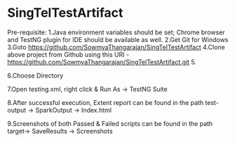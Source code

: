 # SingTelTestArtifact
Pre-requisite:
1.Java environment variables should be set; Chrome browser and TestNG plugin for IDE should be available as well.
2.Get Git for Windows
3.Goto https://github.com/SowmyaThangarajan/SingTelTestArtifact
4.Clone above project from Github using this URI - https://github.com/SowmyaThangarajan/SingTelTestArtifact.git 
5.
 
6.Choose Directory
 
7.Open testing.xml, right click & Run As -> TestNG Suite
 
8.After successful execution, Extent report can be found in the path test-output -> SparkOutput -> Index.html
 
9.Screenshots of both Passed & Failed scripts can be found in the path target-> SaveResults -> Screenshots
 
